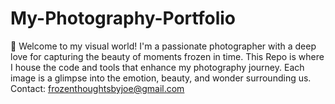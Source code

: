 # My-Photography-Portfolio
📸 Welcome to my visual world! I'm a passionate photographer with a deep love for capturing the beauty of moments frozen in time. This Repo is where I house the code and tools that enhance my photography journey. Each image is a glimpse into the emotion, beauty, and wonder surrounding us. Contact: frozenthoughtsbyjoe@gmail.com
